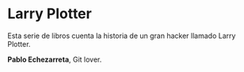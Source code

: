 # Larry Plotter
Esta serie de libros cuenta la historia de un gran hacker llamado Larry Plotter.

**Pablo Echezarreta**, Git lover.
